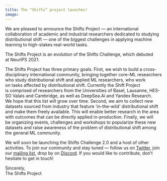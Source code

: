 ```yaml
---
title: The “Shifts” project launches!
image: 
---
```

We&nbsp;are pleased to&nbsp;announce the Shifts Project&nbsp;&mdash; an&nbsp;international collaboration of&nbsp;academic and industrial researchers dedicated to&nbsp;studying distributional shift&nbsp;&mdash; one of&nbsp;the biggest challenges in&nbsp;applying machine learning to&nbsp;high-stakes real-world tasks.

The Shifts Project is&nbsp;an&nbsp;evolution of&nbsp;the Shifts Challenge, which debuted at&nbsp;NeurIPS 2021.

The Shifts Project has three primary goals. First, we&nbsp;wish to&nbsp;build a&nbsp;cross-disciplinary international community, bringing together core-ML researchers who study distributional shift and applied ML&nbsp;researchers, who work on&nbsp;tasks affected by&nbsp;distributional shift. Currently the Shift Project is&nbsp;comprised of&nbsp;researchers from the Universities of&nbsp;Basel, Lausanne, HES-SO Valais and Cambridge, as&nbsp;well as&nbsp;DeepSea.Ai and Yandex Research. We&nbsp;hope that this list will grow over time. Second, we&nbsp;aim to&nbsp;collect new datasets sourced from industry that feature &lsquo;in-the-wild&rsquo; distributional shift and make them freely available. This will enable better research in&nbsp;the area with outcomes that can be&nbsp;directly applied in-production. Finally, we&nbsp;will be&nbsp;organizing events, challenges and workshops to&nbsp;popularize these new datasets and raise awareness of&nbsp;the problem of&nbsp;distributional shift among the general ML&nbsp;community.

We&nbsp;will soon be&nbsp;launching the Shifts Challenge&nbsp;2.0 and a&nbsp;host of&nbsp;other activities. To&nbsp;join our community and stay tuned&nbsp;&mdash; follow&nbsp;us on&nbsp;[Twitter](https://twitter.com/ShiftsProject), join our [mailing list](https://forms.gle/DnC9mVCYgHhwCGWy5), drop by&nbsp;on&nbsp;[Discord](https://discord.gg/mKMgRSXQnX). If&nbsp;you would like to&nbsp;contribute, don&rsquo;t hesitate to&nbsp;get in&nbsp;touch!

Sincerely,<br />
The Shifts Project
